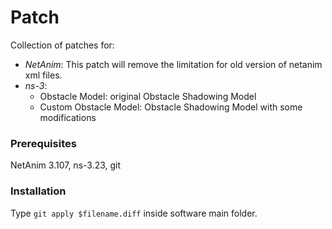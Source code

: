 # Patch
Collection of patches for:
* _NetAnim_: This patch will remove the limitation for old version of netanim xml files.
* _ns-3_:
	* Obstacle Model: original Obstacle Shadowing Model
	* Custom Obstacle Model: Obstacle Shadowing Model with some modifications


### Prerequisites
NetAnim 3.107, ns-3.23, git

### Installation
Type `git apply $filename.diff` inside software main folder.
